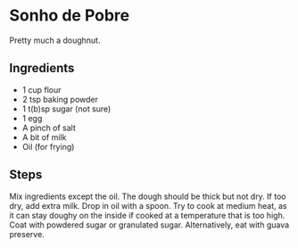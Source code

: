 # Sonho de Pobre
Pretty much a doughnut.

## Ingredients
- 1 cup flour
- 2 tsp baking powder
- 1 t(b)sp sugar (not sure)
- 1 egg
- A pinch of salt
- A bit of milk
- Oil (for frying)

## Steps
Mix ingredients except the oil. The dough should be thick but not dry.
If too dry, add extra milk. Drop in oil with a spoon. Try to cook at
medium heat, as it can stay doughy on the inside if cooked at a temperature
that is too high. Coat with powdered sugar or granulated sugar. Alternatively,
eat with guava preserve.
